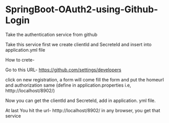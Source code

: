 # SpringBoot-OAuth2-using-Github-Login

Take the authentication service from github

Take this service first we create clientId and SecreteId and insert into application.yml file

How to crete-

Go to this URL- https://github.com/settings/developers

click on new registration, a form will come fill the form and put the homeurl and authorization same (define in application.properties i.e, htttp://localhost/8902/)

Now you can get the clientId and SecreteId, add in application. yml file.

At last You hit the url- htttp://localhost/8902/ in any browser, you get that service
